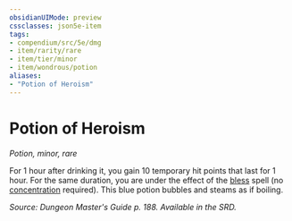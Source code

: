 ```yaml
---
obsidianUIMode: preview
cssclasses: json5e-item
tags:
- compendium/src/5e/dmg
- item/rarity/rare
- item/tier/minor
- item/wondrous/potion
aliases: 
- "Potion of Heroism"
---
```

# Potion of Heroism
*Potion, minor, rare*  


For 1 hour after drinking it, you gain 10 temporary hit points that last for 1 hour. For the same duration, you are under the effect of the [bless](/compendium/spells/bless.md) spell (no [concentration](/compendium/rules/conditions.md#concentration) required). This blue potion bubbles and steams as if boiling.

*Source: Dungeon Master's Guide p. 188. Available in the SRD.*